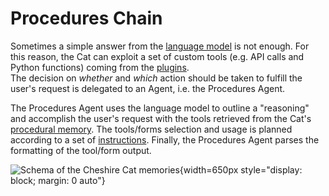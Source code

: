 # Procedures Chain

Sometimes a simple answer from the [language model](../../../faq/llm-concepts/llm.md) is not enough.
For this reason, the Cat can exploit a set of custom tools (e.g. API calls and Python functions) coming from the [plugins](../../../plugins/plugins.md).  
The decision on *whether* and *which* action should be taken to fulfill the user's request is delegated to an Agent, i.e. the Procedures Agent.

The Procedures Agent uses the language model to outline a "reasoning" and accomplish the user's request with the tools retrieved
from the Cat's [procedural memory](../memory/long_term_memory.md).
The tools/forms selection and usage is planned according to a set of [instructions](../prompts/instructions.md).
Finally, the Procedures Agent parses the formatting of the tool/form output.

![Schema of the Cheshire Cat memories](../../../assets/img/diagrams/tool-chain.jpg){width=650px style="display: block; margin: 0 auto"}
